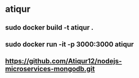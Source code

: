 # atiqur
## sudo docker build -t atiqur .
## sudo docker run -it -p 3000:3000 atiqur
## https://github.com/Atiqur12/nodejs-microservices-mongodb.git